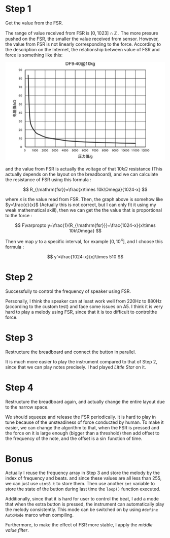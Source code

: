 # Step 1

Get the value from the FSR.

The range of value received from FSR is $[0, 1023]\cap \mathbb{Z}$ . The more presure pushed on the FSR, the smaller the value received from sensor. However, the value from FSR is not linearly corresponding to the force. According to the description on the Internet, the relationship between value of FSR and force is something like this:

![](./image.png)

and the value from FSR is actually the voltage of that $10k\Omega$ resistance (This actually depends on the layout on the breadboard), and we can calculate the resistance of FSR using this formula :

$$
R_{\mathrm{fsr}}=\frac{x\times 10k\Omega}{1024-x}
$$

where $x$ is the value read from FSR. Then, the graph above is somehow like $y=\frac{c}{x}$ (Actually this is not correct, but I can only fit it using my weak mathematical skill), then we can get the the value that is proportional to the force :

$$
F\varpropto y=\frac{1}{R_{\mathrm{fsr}}}=\frac{1024-x}{x\times 10k\Omega}
$$

Then we map $y$ to a specific interval, for example $[0, 10^4]$, and I choose this formula :

$$
y'=\frac{1024-x}{x}\times 510
$$

# Step 2

Successfully to control the frequency of speaker using FSR.

Personally, I think the speaker can at least work well from $220 \mathrm{Hz}$ to $880 \mathrm{Hz}$ (according to the custom test) and face some issues on A5. I think it is very hard to play a melody using FSR, since that it is too difficult to controlthe force.


# Step 3

Restructure the breadboard and connect the button in parallel.

It is much more easier to play the instrument compared to that of Step 2, since that we can play notes precisely. I had played *Little Star* on it.

# Step 4

Restructure the breadboard again, and actually change the entire layout due to the narrow space. 

We should squeeze and release the FSR periodically. It is hard to play in tune because of the unsteadiness of force conducted by human. To make it easier, we can change the algorithm to that, when the FSR is pressed and the force on it is large enough (bigger than a threshold) then add offset to the frequency of the note, and the offset is a $\sin$ function of time.

# Bonus

Actually I reuse the frequency array in Step 3 and store the melody by the index of frequency and beats. and since these values are all less than $255$, we can just use ``uint8_t`` to store them. Then use another ``int`` variable to store the state of the button during last time the ``loop()`` function executed.

Additionally, since that it is hard for user to control the beat, I add a mode that when the extra button is pressed, the instrument can automatically play the melody consistently. This mode can be switched on by using ``#define AutoMode`` marco when compiling.

Furthermore, to make the effect of FSR more stable, I apply the *middle value filter*.